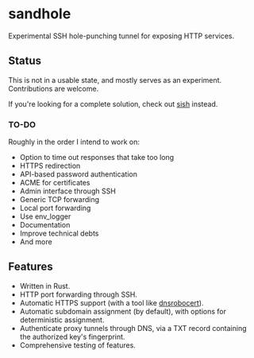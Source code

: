 # sandhole

Experimental SSH hole-punching tunnel for exposing HTTP services.

## Status

This is not in a usable state, and mostly serves as an experiment. Contributions are welcome.

If you're looking for a complete solution, check out [sish](https://github.com/antoniomika/sish/) instead.

### TO-DO

Roughly in the order I intend to work on:

- Option to time out responses that take too long
- HTTPS redirection
- API-based password authentication
- ACME for certificates
- Admin interface through SSH
- Generic TCP forwarding
- Local port forwarding
- Use env_logger
- Documentation
- Improve technical debts
- And more

## Features

- Written in Rust.
- HTTP port forwarding through SSH.
- Automatic HTTPS support (with a tool like [dnsrobocert](https://github.com/adferrand/dnsrobocert)).
- Automatic subdomain assignment (by default), with options for deterministic assignment.
- Authenticate proxy tunnels through DNS, via a TXT record containing the authorized key's fingerprint.
- Comprehensive testing of features.
